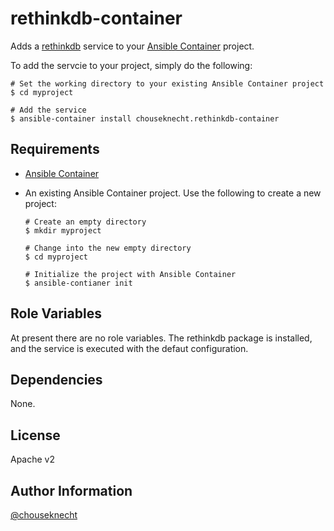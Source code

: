 # rethinkdb-container 

Adds a [rethinkdb](https://rethinkdb.com) service to your [Ansible Container](https://github.com/ansible-container) project.

To add the servcie to your project, simply do the following:

   ```
   # Set the working directory to your existing Ansible Container project
   $ cd myproject

   # Add the service  
   $ ansible-container install chouseknecht.rethinkdb-container 
   ```

## Requirements

- [Ansible Container](https://githbu.com/ansible-container)
- An existing Ansible Container project. Use the following to create a new project: 

    ```
    # Create an empty directory
    $ mkdir myproject

    # Change into the new empty directory
    $ cd myproject
  
    # Initialize the project with Ansible Container
    $ ansible-contianer init
    ```

## Role Variables

At present there are no role variables. The rethinkdb package is installed, and the service is executed with the defaut configuration.


## Dependencies

None.


## License

Apache v2

## Author Information

[@chouseknecht](https://github.com/chouseknecht)
